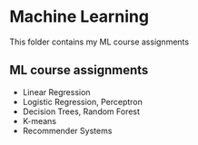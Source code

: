 # Machine Learning

This folder contains my ML course assignments

## ML course assignments
* Linear Regression
* Logistic Regression, Perceptron
* Decision Trees, Random Forest
* K-means
* Recommender Systems

